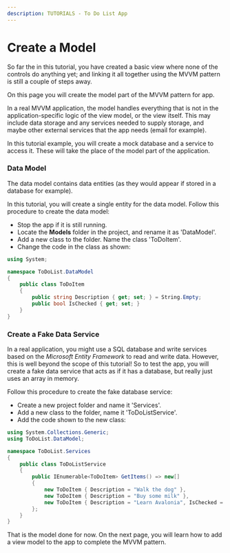 ```yaml
---
description: TUTORIALS - To Do List App
---
```


# Create a Model

So far the in this tutorial, you have created a basic view where none of the controls do anything yet; and linking it all together using the MVVM pattern is still a couple of steps away.

On this page you will create the model part of the MVVM pattern for app.

In a real MVVM application, the model handles everything that is not in the application-specific logic of the view model, or the view itself. This may include data storage and any services needed to supply storage, and maybe other external services that the app needs (email for example).

In this tutorial example, you will create a mock database and a service to access it. These will take the place of the model part of the application.

### Data Model

The data model contains data entities (as they would appear if stored in a database for example).

In this tutorial, you will create a single entity for the data model.  Follow this procedure to create the data model:

- Stop the app if it is still running.
- Locate the **Models** folder in the project, and rename it as 'DataModel'.
- Add a new class to the folder. Name the class 'ToDoItem'.
- Change the code in the class as shown:

```csharp
using System;

namespace ToDoList.DataModel
{
    public class ToDoItem
    {
        public string Description { get; set; } = String.Empty;
        public bool IsChecked { get; set; }
    }
}
```

### Create a Fake Data Service

In a real application, you might use a SQL database and write services based on the _Microsoft Entity Framework_ to read and write data.  However, this is well beyond the scope of this tutorial! So to test the app, you will create a fake data service that acts as if it has a database, but really just uses an array in memory.

Follow this procedure to create the fake database service:

- Create a new project folder and name it 'Services'.
- Add a new class to the folder, name it 'ToDoListService'.
- Add the code shown to the new class:

```csharp
using System.Collections.Generic;
using ToDoList.DataModel;

namespace ToDoList.Services
{
    public class ToDoListService
    {
        public IEnumerable<ToDoItem> GetItems() => new[]
        {
            new ToDoItem { Description = "Walk the dog" },
            new ToDoItem { Description = "Buy some milk" },
            new ToDoItem { Description = "Learn Avalonia", IsChecked = true },
        };
    }
}
```

That is the model done for now. On the next page, you will learn how to add a view model to the app to complete the MVVM pattern.
